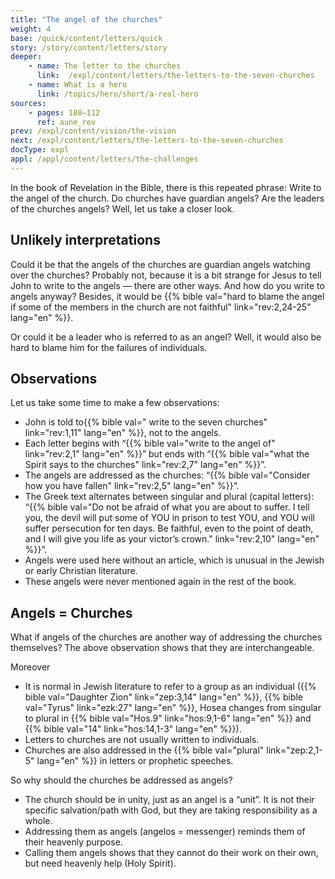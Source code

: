 ```yaml
---
title: "The angel of the churches"
weight: 4
base: /quick/content/letters/quick
story: /story/content/letters/story
deeper:
    - name: The letter to the churches
      link:  /expl/content/letters/the-letters-to-the-seven-churches
    - name: What is a hero
      link: /topics/hero/short/a-real-hero
sources: 
    - pages: 108–112
      ref: aune_rev
prev: /expl/content/vision/the-vision
next: /expl/content/letters/the-letters-to-the-seven-churches
docType: expl
appl: /appl/content/letters/the-challenges
---
```


In the book of Revelation in the Bible, there is this repeated phrase: Write to the angel of the church. Do churches have guardian angels? Are the leaders of the churches angels? Well, let us take a closer look.

## Unlikely interpretations

<a name="eda4"></a>
Could it be that the angels of the churches are guardian angels watching over the churches? Probably not, because it is a bit strange for Jesus to tell John to write to the angels — there are other ways. And how do you write to angels anyway? Besides, it would be {{% bible val="hard to blame the angel if some of the members in the church are not faithful" link="rev:2,24-25" lang="en" %}}.

Or could it be a leader who is referred to as an angel? Well, it would also be hard to blame him for the failures of individuals.

## Observations

<a name="dcbc"></a>
Let us take some time to make a few observations:

- John is told to{{% bible val=" write to the seven churches" link="rev:1,11" lang="en" %}}, not to the angels.
- Each letter begins with “{{% bible val="write to the angel of" link="rev:2,1" lang="en" %}}” but ends with “{{% bible val="what the Spirit says to the churches" link="rev:2,7" lang="en" %}}”.
- The angels are addressed as the churches: “{{% bible val="Consider how you have fallen" link="rev:2,5" lang="en" %}}”.
- The Greek text alternates between singular and plural (capital letters): “{{% bible val="Do not be afraid of what you are about to suffer. I tell you, the devil will put some of YOU in prison to test YOU, and YOU will suffer persecution for ten days. Be faithful, even to the point of death, and I will give you life as your victor’s crown." link="rev:2,10" lang="en" %}}”.
- Angels were used here without an article, which is unusual in the Jewish or early Christian literature.
- These angels were never mentioned again in the rest of the book.

## Angels = Churches

<a name="8ab4"></a>
What if angels of the churches are another way of addressing the churches themselves? The above observation shows that they are interchangeable.

Moreover

- It is normal in Jewish literature to refer to a group as an individual ({{% bible val="Daughter Zion" link="zep:3,14" lang="en" %}}, {{% bible val="Tyrus" link="ezk:27" lang="en" %}}, Hosea changes from singular to plural in {{% bible val="Hos.9" link="hos:9,1-6" lang="en" %}} and {{% bible val="14" link="hos:14,1-3" lang="en" %}}).
- Letters to churches are not usually written to individuals.
- Churches are also addressed in the {{% bible val="plural" link="zep:2,1-5" lang="en" %}} in letters or prophetic speeches.

So why should the churches be addressed as angels?

- The church should be in unity, just as an angel is a “unit”. It is not their specific salvation/path with God, but they are taking responsibility as a whole.
- Addressing them as angels (angelos = messenger) reminds them of their heavenly purpose.
- Calling them angels shows that they cannot do their work on their own, but need heavenly help (Holy Spirit).
